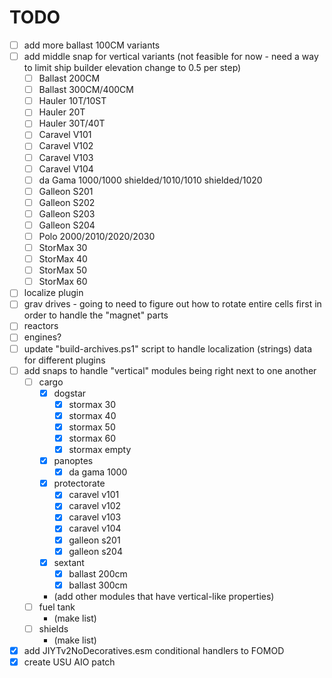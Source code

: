 # TODO

- [ ] add more ballast 100CM variants
- [ ] add middle snap for vertical variants (not feasible for now - need a way to limit ship builder elevation change to 0.5 per step)
    - [ ] Ballast 200CM
    - [ ] Ballast 300CM/400CM
    - [ ] Hauler 10T/10ST
    - [ ] Hauler 20T
    - [ ] Hauler 30T/40T
    - [ ] Caravel V101
    - [ ] Caravel V102
    - [ ] Caravel V103
    - [ ] Caravel V104
    - [ ] da Gama 1000/1000 shielded/1010/1010 shielded/1020
    - [ ] Galleon S201
    - [ ] Galleon S202
    - [ ] Galleon S203
    - [ ] Galleon S204
    - [ ] Polo 2000/2010/2020/2030
    - [ ] StorMax 30
    - [ ] StorMax 40
    - [ ] StorMax 50
    - [ ] StorMax 60
- [ ] localize plugin
- [ ] grav drives - going to need to figure out how to rotate entire cells first in order to handle the "magnet" parts
- [ ] reactors
- [ ] engines?
- [ ] update "build-archives.ps1" script to handle localization (strings) data for different plugins
- [ ] add snaps to handle "vertical" modules being right next to one another
    - [ ] cargo
        - [X] dogstar
            - [X] stormax 30
            - [X] stormax 40
            - [X] stormax 50
            - [X] stormax 60
            - [X] stormax empty
        - [X] panoptes
            - [X] da gama 1000
        - [X] protectorate
            - [X] caravel v101
            - [X] caravel v102
            - [X] caravel v103
            - [X] caravel v104
            - [X] galleon s201
            - [X] galleon s204
        - [X] sextant
            - [X] ballast 200cm
            - [X] ballast 300cm
        - (add other modules that have vertical-like properties)
    - [ ] fuel tank
        - (make list)
    - [ ] shields
        - (make list)
- [X] add JIYTv2NoDecoratives.esm conditional handlers to FOMOD
- [X] create USU AIO patch
